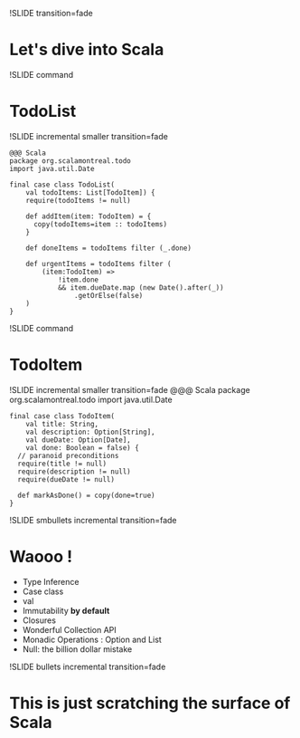 !SLIDE transition=fade
# Let's dive into Scala #

!SLIDE command
# TodoList #

!SLIDE incremental smaller transition=fade

    @@@ Scala
	package org.scalamontreal.todo
	import java.util.Date
	
	final case class TodoList(
	    val todoItems: List[TodoItem]) {
	    require(todoItems != null)
	    
	    def addItem(item: TodoItem) = {
	      copy(todoItems=item :: todoItems) 
	    }
	    
	    def doneItems = todoItems filter (_.done)
	    
	    def urgentItems = todoItems filter (
	        (item:TodoItem) => 
	            !item.done 
	            && item.dueDate.map (new Date().after(_))
	                .getOrElse(false)
	    )
	}

!SLIDE command
# TodoItem #

!SLIDE incremental smaller transition=fade
    @@@ Scala
    package org.scalamontreal.todo
	import java.util.Date
	
	final case class TodoItem(
	    val title: String, 
	    val description: Option[String], 
	    val dueDate: Option[Date], 
	    val done: Boolean = false) {
	  // paranoid preconditions
	  require(title != null)
	  require(description != null)
	  require(dueDate != null)
	
	  def markAsDone() = copy(done=true)
	}
	
!SLIDE smbullets incremental transition=fade
# Waooo ! #

* Type Inference
* Case class
* val
* Immutability **by default**
* Closures
* Wonderful Collection API
* Monadic Operations : Option and List
* Null: the billion dollar mistake

!SLIDE bullets incremental transition=fade
# This is just scratching the surface of Scala #
